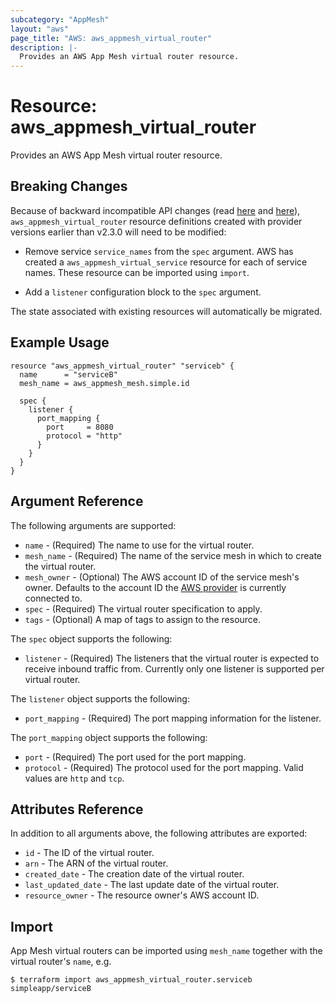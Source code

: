 ```yaml
---
subcategory: "AppMesh"
layout: "aws"
page_title: "AWS: aws_appmesh_virtual_router"
description: |-
  Provides an AWS App Mesh virtual router resource.
---
```


# Resource: aws_appmesh_virtual_router

Provides an AWS App Mesh virtual router resource.

## Breaking Changes

Because of backward incompatible API changes (read [here](https://github.com/awslabs/aws-app-mesh-examples/issues/92) and [here](https://github.com/awslabs/aws-app-mesh-examples/issues/94)), `aws_appmesh_virtual_router` resource definitions created with provider versions earlier than v2.3.0 will need to be modified:

* Remove service `service_names` from the `spec` argument.
AWS has created a `aws_appmesh_virtual_service` resource for each of service names.
These resource can be imported using `import`.

* Add a `listener` configuration block to the `spec` argument.

The state associated with existing resources will automatically be migrated.

## Example Usage

```hcl
resource "aws_appmesh_virtual_router" "serviceb" {
  name      = "serviceB"
  mesh_name = aws_appmesh_mesh.simple.id

  spec {
    listener {
      port_mapping {
        port     = 8080
        protocol = "http"
      }
    }
  }
}
```

## Argument Reference

The following arguments are supported:

* `name` - (Required) The name to use for the virtual router.
* `mesh_name` - (Required) The name of the service mesh in which to create the virtual router.
* `mesh_owner` - (Optional) The AWS account ID of the service mesh's owner. Defaults to the account ID the [AWS provider][1] is currently connected to.
* `spec` - (Required) The virtual router specification to apply.
* `tags` - (Optional) A map of tags to assign to the resource.

The `spec` object supports the following:

* `listener` - (Required) The listeners that the virtual router is expected to receive inbound traffic from.
Currently only one listener is supported per virtual router.

The `listener` object supports the following:

* `port_mapping` - (Required) The port mapping information for the listener.

The `port_mapping` object supports the following:

* `port` - (Required) The port used for the port mapping.
* `protocol` - (Required) The protocol used for the port mapping. Valid values are `http` and `tcp`.

## Attributes Reference

In addition to all arguments above, the following attributes are exported:

* `id` - The ID of the virtual router.
* `arn` - The ARN of the virtual router.
* `created_date` - The creation date of the virtual router.
* `last_updated_date` - The last update date of the virtual router.
* `resource_owner` - The resource owner's AWS account ID.

## Import

App Mesh virtual routers can be imported using `mesh_name` together with the virtual router's `name`,
e.g.

```
$ terraform import aws_appmesh_virtual_router.serviceb simpleapp/serviceB
```

[1]: /docs/providers/aws/index.html
